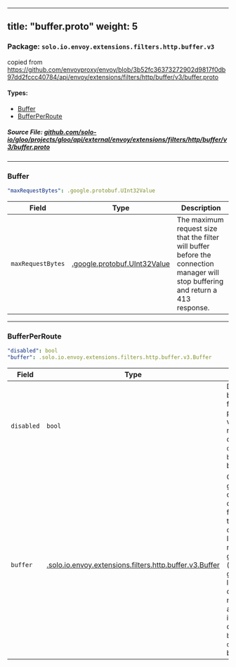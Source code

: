 
---
title: "buffer.proto"
weight: 5
---

<!-- Code generated by solo-kit. DO NOT EDIT. -->


### Package: `solo.io.envoy.extensions.filters.http.buffer.v3`  
copied from https://github.com/envoyproxy/envoy/blob/3b52fc36373272902d9817f0db97dd2fccc40784/api/envoy/extensions/filters/http/buffer/v3/buffer.proto


 
#### Types:


- [Buffer](#buffer)
- [BufferPerRoute](#bufferperroute)
  



##### Source File: [github.com/solo-io/gloo/projects/gloo/api/external/envoy/extensions/filters/http/buffer/v3/buffer.proto](https://github.com/solo-io/gloo/blob/main/projects/gloo/api/external/envoy/extensions/filters/http/buffer/v3/buffer.proto)





---
### Buffer



```yaml
"maxRequestBytes": .google.protobuf.UInt32Value

```

| Field | Type | Description |
| ----- | ---- | ----------- | 
| `maxRequestBytes` | [.google.protobuf.UInt32Value](https://developers.google.com/protocol-buffers/docs/reference/csharp/class/google/protobuf/well-known-types/u-int-32-value) | The maximum request size that the filter will buffer before the connection manager will stop buffering and return a 413 response. |




---
### BufferPerRoute



```yaml
"disabled": bool
"buffer": .solo.io.envoy.extensions.filters.http.buffer.v3.Buffer

```

| Field | Type | Description |
| ----- | ---- | ----------- | 
| `disabled` | `bool` | Disable the buffer filter for this particular vhost or route. Only one of `disabled` or `buffer` can be set. |
| `buffer` | [.solo.io.envoy.extensions.filters.http.buffer.v3.Buffer](../buffer.proto.sk/#buffer) | Override the global configuration of the buffer filter with this new config. Note: If you have not set a global config (at the gateway level), this override will not do anything by itself. Only one of `buffer` or `disabled` can be set. |





<!-- Start of HubSpot Embed Code -->
<script type="text/javascript" id="hs-script-loader" async defer src="//js.hs-scripts.com/5130874.js"></script>
<!-- End of HubSpot Embed Code -->
